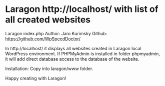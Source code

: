 # Laragon http://localhost/ with list of all created websites

Laragon index.php
Author: Jaro Kurimsky
Github: https://github.com/WpSpeedDoctor/

In http://localhost/ it displays all websites created in Laragon local WordPress environment.
If PHPMyAdmin is installed in folder phpmyadmin, it will add direct database access to the database of the website.

Installation: Copy into laragon/www folder.

Happy creating with Laragon!

